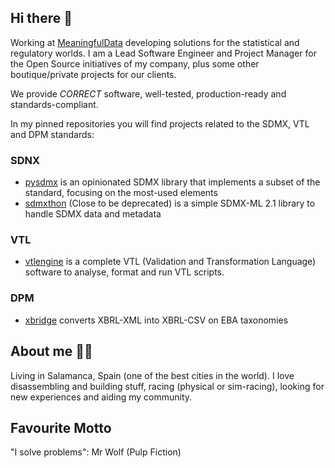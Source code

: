 ## Hi there 👋

Working at [MeaningfulData](https://www.meaningfuldata.eu/) developing solutions for the statistical and regulatory worlds. I am a Lead Software Engineer and Project Manager for the Open Source initiatives of my company, plus some other boutique/private projects for our clients.

We provide *CORRECT* software, well-tested, production-ready and standards-compliant.

In my pinned repositories you will find projects related to the SDMX, VTL and DPM standards:

### SDNX
- [pysdmx](https://github.com/bis-med-it/pysdmx) is an opinionated SDMX library that implements a subset of the standard, focusing on the most-used elements
- [sdmxthon](https://github.com/Meaningful-Data/sdmxthon) (Close to be deprecated) is a simple SDMX-ML 2.1 library to handle SDMX data and metadata

### VTL
- [vtlengine](https://github.com/Meaningful-Data/vtlengine) is a complete VTL (Validation and Transformation Language) software to analyse, format and run VTL scripts.

### DPM
- [xbridge](https://github.com/Meaningful-Data/xbridge) converts XBRL-XML into XBRL-CSV on EBA taxonomies 

## About me 🧑‍💻

Living in Salamanca, Spain (one of the best cities in the world). I love disassembling and building stuff, racing (physical or sim-racing), looking for new experiences and aiding my community.

## Favourite Motto

"I solve problems": Mr Wolf (Pulp Fiction)

